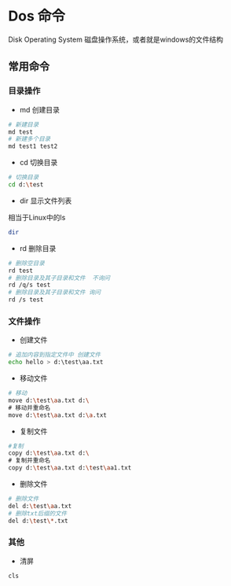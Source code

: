 

# Dos 命令

Disk Operating System 磁盘操作系统，或者就是windows的文件结构

## 常用命令

### 目录操作

* md 创建目录

```bash
# 新建目录
md test	
# 新建多个目录
md test1 test2
```

* cd 切换目录

```bash
# 切换目录
cd d:\test
```

* dir 显示文件列表 

相当于Linux中的ls

```bash
dir
```

* rd  删除目录

```bash
# 删除空目录
rd test
# 删除目录及其子目录和文件  不询问
rd /q/s test
# 删除目录及其子目录和文件 询问
rd /s test
```

### 文件操作

* 创建文件

```bash
# 追加内容到指定文件中 创建文件
echo hello > d:\test\aa.txt
```

* 移动文件

```bash
# 移动
move d:\test\aa.txt d:\
# 移动并重命名
move d:\test\aa.txt d:\a.txt
```


* 复制文件

```bash
#复制
copy d:\test\aa.txt d:\
# 复制并重命名
copy d:\test\aa.txt d:\test\aa1.txt
```

* 删除文件

```bash
# 删除文件
del d:\test\aa.txt
# 删除txt后缀的文件
del d:\test\*.txt
```

### 其他

* 清屏

```bash
cls
```

